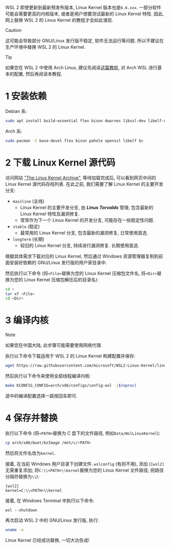 WSL 2 即使更新到最新预发布版本, Linux Kernel 版本也是`6.6.xxx`. 一部分软件可能会需要更高的内核版本, 或者是用户想要测试最新的 Linux Kernel 特性. 因此, 网上替换 WSL 2 的 Linux Kernel 的教程才会如此涌现.

> [!CAUTION]
> 这可能会导致部分 GNU/Linux 发行版不稳定, 软件无法运行等问题. 所以不建议在生产环境中替换 WSL 2 的 Linux Kernel.

> [!TIP]
> 如果您在 WSL 2 中使用 Arch Linux, 建议先阅读[这篇教程](https://MaxLHy0424.github.io/post/2.html), 对 Arch WSL 进行基本的配置, 然后再阅读本教程.

# 1 安装依赖

Debian 系:
```Bash
sudo apt install build-essential flex bison dwarves libssl-dev libelf-dev
```

Arch 系:
```Bash
sudo pacman -S base-devel flex bison pahole openssl libelf bc
```

# 2 下载 Linux Kernel 源代码

访问网站 ["The Linux Kernel Archive"](https://kernel.org), 等待加载完成后, 可以看到网页中间的 Linux Kernel 源代码存档列表. 在此之前, 我们需要了解 Linux Kernel 的主要开发分支:

- `mainline` (主线)
    - Linux Kernel 的主要开发分支, 由 ***Linus Torvalds*** 管理, 包含最新的 Linux Kernel 特性及漏洞修复.
    - 常常作为下一个 Linux Kernel 的开发分支, 可能存在一些稳定性问题.
- `stable` (稳定)
    - 最常用的 Linux Kernel 分支, 包含最新的漏洞修复, 日常使用首选.
- `longterm` (长期)
    - 较旧的 Linux Kernel 分支, 持续进行漏洞修复. 长期使用首选.

根据具体需求下载对应的 Linux Kernel, 然后通过 Windows 资源管理器复制到前面安装好依赖的 GNU/Linux 发行版的用户家目录中.

然后执行以下命令 (将`<File>`替换为您的 Linux Kernel 压缩包文件名, 将`<Dir>`替换为您的 Linux Kernel 压缩包解压后的目录名):
```Bash
cd ~
tar xf <File>
cd <Dir>
```

# 3 编译内核

> [!NOTE]
> 如果您在中国大陆, 此步骤可能需要使用网络代理.

执行以下命令下载适用于 WSL 2 的 Linux Kernel 构建配置并保存:
```Bash
wget https://raw.githubusercontent.com/microsoft/WSL2-Linux-Kernel/linux-msft-wsl-6.1.y/arch/x86/configs/config-wsl -O arch/x86/configs/config-wsl
```

然后执行以下命令来使用全部线程编译内核:
```Bash
make KCONFIG_CONFIG=arch/x86/configs/config-wsl -j$(nproc)
```

途中的编译配置选择一路按回车即可.

# 4 保存并替换

执行以下命令 (将`<PATH>`替换为 C 盘下的文件路径, 例如`Data/WslLinuxKernel`):
```Bash
cp arch/x86/boot/bzImage /mnt/c/<PATH>
```
然后将文件名改为`kernel`.

接着, 在当前 Windows 用户目录下创建文件`.wslconfig` (有则不用), 添加 (`[wsl2]`无需重复添加; 将`C:\\<PATH>\\kernel`替换为您的 Linux Kernel 文件路径; 把路径分隔符替换为`\\`):
```
[wsl2]
kernel=C:\\<PATH>\\kernel 
```

接着, 在 Windows Terminal 中执行以下命令:
```Batch
wsl --shutdown
```

再次启动 WSL 2 中的 GNU/Linux 发行版, 执行:
```Bash
uname -a
```

Linux Kernel 已经成功替换, 一切大功告成!